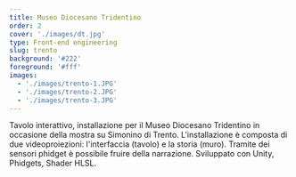 ```yaml
---
title: Museo Diocesano Tridentino
order: 2
cover: './images/dt.jpg'
type: Front-end engineering
slug: trento
background: '#222'
foreground: '#fff'
images:
  - './images/trento-1.JPG'
  - './images/trento-2.JPG'
  - './images/trento-3.JPG'
---
```


Tavolo interattivo, installazione per il Museo Diocesano Tridentino in occasione della mostra
su Simonino di Trento. L'installazione è composta di due videoproiezioni: l'interfaccia (tavolo)
e la storia (muro). Tramite dei sensori phidget è possibile fruire della narrazione.
Sviluppato con Unity, Phidgets, Shader HLSL.
